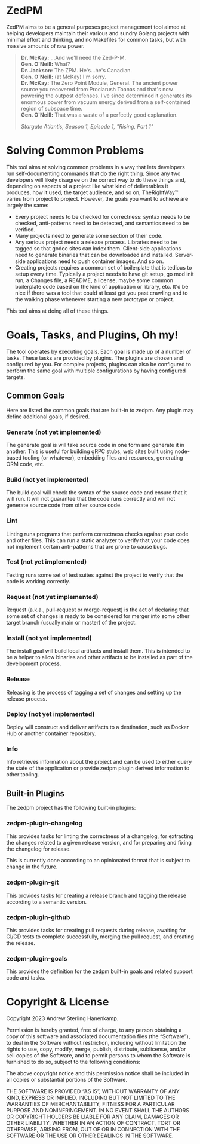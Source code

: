 # ZedPM

ZedPM aims to be a general purposes project management tool aimed at helping
developers maintain their various and sundry Golang projects with minimal effort
and thinking, and no Makefiles for common tasks, but with massive amounts of raw
power.

> **Dr. McKay:** ...And we'll need the Zed-P-M.  
> **Gen. O'Neill:** What?  
> **Dr. Jackson:** The ZPM. He's...he's Canadian.  
> **Gen. O'Neill:** (at McKay) I'm sorry.  
> **Dr. McKay:** The Zero Point Module, General. The ancient power source you
> recovered from Proclarush Toanas and that's now powering the outpost defenses.
> I've since determined it generates its enormous power from vacuum energy
> derived from a self-contained region of subspace time.  
> **Gen. O'Neill:** That was a waste of a perfectly good explanation.  
> 
> *Stargate Atlantis, Season 1, Episode 1, "Rising, Part 1"*

# Solving Common Problems

This tool aims at solving common problems in a way that lets developers run
self-documenting commands that do the right thing. Since any two developers will
likely disagree on the correct way to do these things and, depending on aspects
of a project like what kind of deliverables it produces, how it used, the 
target audience, and so on, TheRightWay™ varies from project to project. 
However, the goals you want to achieve are largely the same:

 * Every project needs to be checked for correctness: syntax needs to be 
   checked, anti-patterns need to be detected, and semantics need to be 
   verified.
 * Many projects need to generate some section of their code.
 * Any serious project needs a release process. Libraries need to be tagged so
   that godoc sites can index them. Client-side applications need to generate
   binaries that can be downloaded and installed. Server-side applications need
   to push container images. And so on.
 * Creating projects requires a common set of boilerplate that is tedious to
   setup every time. Typically a project needs to have git setup, go mod init
   run, a Changes file, a README, a license, maybe some common boilerplate code
   based on the kind of application or library, etc. It'd be nice if there was a
   tool that could at least get you past crawling and to the walking phase
   whenever starting a new prototype or project.

This tool aims at doing all of these things.

# Goals, Tasks, and Plugins, Oh my!

The tool operates by executing goals. Each goal is made up of a number of tasks.
These tasks are provided by plugins. The plugins are chosen and configured by
you. For complex projects, plugins can also be configured to perform the same
goal with multiple configurations by having configured targets.

## Common Goals

Here are listed the common goals that are built-in to zedpm. Any plugin may
define additional goals, if desired.

### Generate (not yet implemented)

The generate goal is will take source code in one form and generate it in
another. This is useful for building gRPC stubs, web sites built using
node-based tooling (or whatever), embedding files and resources, generating ORM
code, etc.

### Build (not yet implemented)

The build goal will check the syntax of the source code and ensure that it will
run. It will not guarantee that the code runs correctly and will not generate
source code from other source code.

### Lint

Linting runs programs that perform correctness checks against your code and
other files. This can run a static analyzer to verify that your code does not
implement certain anti-patterns that are prone to cause bugs.

### Test (not yet implemented)

Testing runs some set of test suites against the project to verify that the code
is working correctly.

### Request (not yet implemented)

Request (a.k.a., pull-request or merge-request) is the act of declaring that
some set of changes is ready to be considered for merger into some other target
branch (usually main or master) of the project.

### Install (not yet implemented)

The install goal will build local artifacts and install them. This is intended
to be a helper to allow binaries and other artifacts to be installed as part of
the development process.

### Release

Releasing is the process of tagging a set of changes and setting up the release
process.

### Deploy (not yet implemented)

Deploy will construct and deliver artifacts to a destination, such as Docker
Hub or another container repository.

### Info

Info retrieves information about the project and can be used to either query the
state of the application or provide zedpm plugin derived information to other
tooling.

## Built-in Plugins

The zedpm project has the following built-in plugins:

### zedpm-plugin-changelog

This provides tasks for linting the correctness of a changelog, for extracting
the changes related to a given release version, and for preparing and fixing the
changelog for release.

This is currently done according to an opinionated format that is subject to
change in the future.

### zedpm-plugin-git

This provides tasks for creating a release branch and tagging the release
according to a semantic version.

### zedpm-plugin-github

This provides tasks for creating pull requests during release, awaiting for
CI/CD tests to complete successfully, merging the pull request, and creating the
release.

### zedpm-plugin-goals

This provides the definition for the zedpm built-in goals and related support
code and tasks.

# Copyright & License

Copyright 2023 Andrew Sterling Hanenkamp.

Permission is hereby granted, free of charge, to any person obtaining a copy of
this software and associated documentation files (the “Software”), to deal in
the Software without restriction, including without limitation the rights to
use, copy, modify, merge, publish, distribute, sublicense, and/or sell copies of
the Software, and to permit persons to whom the Software is furnished to do so,
subject to the following conditions:

The above copyright notice and this permission notice shall be included in all
copies or substantial portions of the Software.

THE SOFTWARE IS PROVIDED “AS IS”, WITHOUT WARRANTY OF ANY KIND, EXPRESS OR
IMPLIED, INCLUDING BUT NOT LIMITED TO THE WARRANTIES OF MERCHANTABILITY, FITNESS
FOR A PARTICULAR PURPOSE AND NONINFRINGEMENT. IN NO EVENT SHALL THE AUTHORS OR
COPYRIGHT HOLDERS BE LIABLE FOR ANY CLAIM, DAMAGES OR OTHER LIABILITY, WHETHER
IN AN ACTION OF CONTRACT, TORT OR OTHERWISE, ARISING FROM, OUT OF OR IN
CONNECTION WITH THE SOFTWARE OR THE USE OR OTHER DEALINGS IN THE SOFTWARE.
